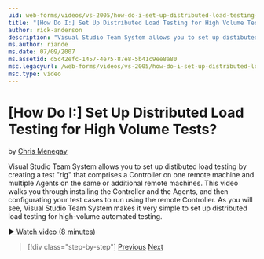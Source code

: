 ```yaml
---
uid: web-forms/videos/vs-2005/how-do-i-set-up-distributed-load-testing-for-high-volume-tests
title: "[How Do I:] Set Up Distributed Load Testing for High Volume Tests? | Microsoft Docs"
author: rick-anderson
description: "Visual Studio Team System allows you to set up distibuted load testing by creating a test 'rig' that comprises a Controller on one remote machine and multipl..."
ms.author: riande
ms.date: 07/09/2007
ms.assetid: d5c42efc-1457-4e75-87e8-5b41c9ee8a80
msc.legacyurl: /web-forms/videos/vs-2005/how-do-i-set-up-distributed-load-testing-for-high-volume-tests
msc.type: video
---
```

# [How Do I:] Set Up Distributed Load Testing for High Volume Tests?

by [Chris Menegay](https://twitter.com/CMenegay)

Visual Studio Team System allows you to set up distibuted load testing by creating a test "rig" that comprises a Controller on one remote machine and multiple Agents on the same or additional remote machines. This video walks you through installing the Controller and the Agents, and then configurating your test cases to run using the remote Controller. As you will see, Visual Studio Team System makes it very simple to set up distributed load testing for high-volume automated testing.

[&#9654; Watch video (8 minutes)](https://channel9.msdn.com/Blogs/ASP-NET-Site-Videos/how-do-i-set-up-distributed-load-testing-for-high-volume-tests)

> [!div class="step-by-step"]
> [Previous](how-do-i-tune-web-application-performance-with-profiling.md)
> [Next](how-do-i-enforce-coding-standards-with-code-analysis.md)
